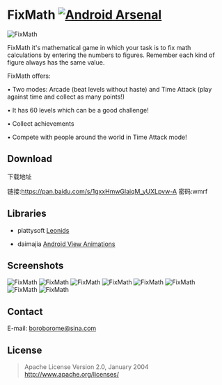 # FixMath [![Android Arsenal](https://img.shields.io/badge/Android%20Arsenal-FixMath-brightgreen.svg?style=flat)](https://android-arsenal.com/details/3/5141)
![FixMath](https://s31.postimg.org/d1p9wey9n/fix_Math_Banner.png)


FixMath it's mathematical game in which your task is to fix math calculations by entering the numbers to figures. Remember each kind of figure always has the same value.

FixMath offers:

• Two modes: Arcade (beat levels without haste) and Time Attack (play against time and collect as many points!)

• It has 60 levels which can be a good challenge!

• Collect achievements

• Compete with people around the world in Time Attack mode!

## Download

下载地址

链接:https://pan.baidu.com/s/1gxxHmwGlaiqM_yUXLpvw-A  密码:wmrf

## Libraries

- plattysoft [Leonids](https://github.com/plattysoft/Leonids)

- daimajia [Android View Animations](https://github.com/daimajia/AndroidViewAnimations)

## Screenshots

![FixMath](https://lh3.googleusercontent.com/nCj-P5OOb4D_fNSNO0ZGTelueSkngwqYCoKrUhBdqN6PqLxAZauvdv4KZEn9K_W3YuE=h310)
![FixMath](https://lh3.googleusercontent.com/TEOUnZZ3zWOyzdtj7Whd-ZDFFx2YyWKfb1FY91SoNyoMQspZcHZL07qj9sAmKQS0qVw=h310)
![FixMath](https://lh3.googleusercontent.com/zFQcwljT6b1tU7K9KZft1bZ05TShIDfps9g6iXJ8n9VkLl1N167SKdxBUNdHVrpCN6c=h310)
![FixMath](https://lh3.googleusercontent.com/hMZSqDpUpGc2-ZF0OQ9wREg3Gk4ULe6uAoG6y70QTGxuUMfBeJZArfmq7ImI4bJjJi0=h310)
![FixMath](https://lh3.googleusercontent.com/yHVv5NhtHfGl-5guzW0cNcokpADkxCKHuM2NzUE0Kd3Iwb3kndsOT_TgvhwqwuKNVQ=h310)
![FixMath](https://lh3.googleusercontent.com/zC1fm-_DRNeZ0ymGVyoMYmD2aweOotpd1MZZe_eSQbDOWIuRaLYL7O4Ql4Kx9VYXURA=h310)
![FixMath](https://lh3.googleusercontent.com/ttzbGo8VTYRlVlQ_1ASM3PHLOyZ7NdgS9W0MwFlsHEPJN63_1L0CdsiUxaXMX0o79ZA=h310)
![FixMath](https://lh3.googleusercontent.com/g-D7w1EKBdZbNZE6Bun92_QmykwCHcC25PWQTswhh36-ziTxjbutG3jOVydlKWJW1Gxi=h310)

## Contact 

E-mail: boroborome@sina.com

## License 

>Apache License
>Version 2.0, January 2004
>http://www.apache.org/licenses/

